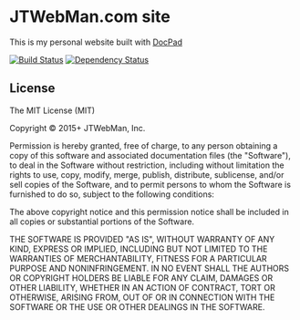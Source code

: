 # JTWebMan.com site

This is my personal website built with [DocPad](https://docpad.org/)

[![Build Status](https://travis-ci.org/jtwebman/jtwebman.com.svg?branch=master)](https://travis-ci.org/jtwebman/jtwebman.com)
[![Dependency Status](https://david-dm.org/jtwebman/jtwebman.com.svg)](https://david-dm.org/jtwebman/jtwebman.com)

## License

The MIT License (MIT)

Copyright &copy; 2015+ JTWebMan, Inc.

Permission is hereby granted, free of charge, to any person obtaining a copy
of this software and associated documentation files (the "Software"), to deal
in the Software without restriction, including without limitation the rights
to use, copy, modify, merge, publish, distribute, sublicense, and/or sell
copies of the Software, and to permit persons to whom the Software is
furnished to do so, subject to the following conditions:

The above copyright notice and this permission notice shall be included in all
copies or substantial portions of the Software.

THE SOFTWARE IS PROVIDED "AS IS", WITHOUT WARRANTY OF ANY KIND, EXPRESS OR
IMPLIED, INCLUDING BUT NOT LIMITED TO THE WARRANTIES OF MERCHANTABILITY,
FITNESS FOR A PARTICULAR PURPOSE AND NONINFRINGEMENT. IN NO EVENT SHALL THE
AUTHORS OR COPYRIGHT HOLDERS BE LIABLE FOR ANY CLAIM, DAMAGES OR OTHER
LIABILITY, WHETHER IN AN ACTION OF CONTRACT, TORT OR OTHERWISE, ARISING FROM,
OUT OF OR IN CONNECTION WITH THE SOFTWARE OR THE USE OR OTHER DEALINGS IN THE
SOFTWARE.
